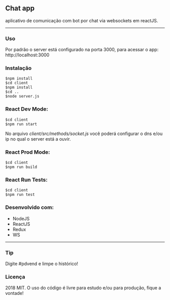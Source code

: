 ## Chat app
aplicativo de comunicação com bot por chat via websockets em reactJS.

---

### Uso
Por padrão o server está configurado na porta 3000, para acessar o app: http://localhost:3000


### Instalação

```JS
$npm install
$cd client
$npm install
$cd ..
$node server.js
```

### React Dev Mode:

```JS
$cd client
$npm run start
```

No arquivo *client/src/methods/socket.js* você poderá configurar o dns e/ou ip no qual o server está a ouvir.

### React Prod Mode:

```JS
$cd client
$npm run build
```

### React Run Tests:

```JS
$cd client
$npm run test
```

### Desenvolvido com:

- NodeJS
- ReactJS
- Redux
- WS
---

### Tip
Digite #pdvend e limpe o histórico!

### Licença
2018 MIT. O uso do código é livre para estudo e/ou para produção, fique a vontade!